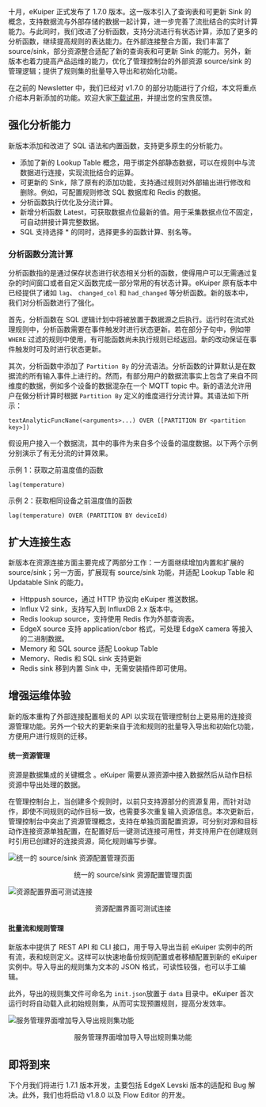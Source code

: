 十月，eKuiper 正式发布了 1.7.0 版本。这一版本引入了查询表和可更新 Sink 的概念，支持数据流与外部存储的数据一起计算，进一步完善了流批结合的实时计算能力。与此同时，我们改进了分析函数，支持分流进行有状态计算，添加了更多的分析函数，继续提高规则的表达能力。在外部连接整合方面，我们丰富了source/sink，部分资源整合适配了新的查询表和可更新 Sink 的能力。另外，新版本也着力提高产品运维的能力，优化了管理控制台的外部资源 source/sink 的管理逻辑；提供了规则集的批量导入导出和初始化功能。

在之前的 Newsletter 中，我们已经对 v1.7.0 的部分功能进行了介绍，本文将重点介绍本月新添加的功能。欢迎大家[下载试用](https://ekuiper.org/downloads-and-install?version=1.7.0&os=Docker&oslabel=Docker)，并提出您的宝贵反馈。

## 强化分析能力

新版本添加和改进了 SQL 语法和内置函数，支持更多原生的分析能力。

- 添加了新的 Lookup Table 概念，用于绑定外部静态数据，可以在规则中与流数据进行连接，实现流批结合的运算。
- 可更新的 Sink，除了原有的添加功能，支持通过规则对外部输出进行修改和删除。例如，可配置规则修改 SQL 数据库和 Redis 的数据。
- 分析函数执行优化及分流计算。
- 新增分析函数 Latest，可获取数据点位最新的值。用于采集数据点位不固定，可自动拼接计算完整数据。
- SQL 支持选择 * 的同时，选择更多的函数计算、别名等。

### 分析函数分流计算

分析函数指的是通过保存状态进行状态相关分析的函数，使得用户可以无需通过复杂的时间窗口或者自定义函数完成一部分常用的有状态计算。eKuiper 原有版本中已经提供了诸如 `lag`、 `changed_col` 和 `had_changed` 等分析函数。新的版本中，我们对分析函数进行了强化。

首先，分析函数在 SQL 逻辑计划中将被放置于数据源之后执行。运行时在流式处理规则中，分析函数需要在事件触发时进行状态更新。若在部分子句中，例如带 `WHERE` 过滤的规则中使用，有可能函数尚未执行规则已经返回。新的改动保证在事件触发时可及时进行状态更新。

其次，分析函数中添加了 `Partition By` 的分流语法。分析函数的计算默认是在数据流的所有输入事件上进行的。然而，有部分用户的数据流事实上包含了来自不同维度的数据，例如多个设备的数据混杂在一个 MQTT topic 中。新的语法允许用户在做分析计算时根据 `Partition By` 定义的维度进行分流计算。其语法如下所示：

```
textAnalyticFuncName(<arguments>...) OVER ([PARTITION BY <partition key>])
```

假设用户接入一个数据流，其中的事件为来自多个设备的温度数据。以下两个示例分别演示了有无分流的计算效果。

示例 1：获取之前温度值的函数

```
lag(temperature)
```

示例 2：获取相同设备之前温度值的函数

```
lag(temperature) OVER (PARTITION BY deviceId)
```

## 扩大连接生态

新版本在资源连接方面主要完成了两部分工作：一方面继续增加内置和扩展的 source/sink；另一方面，扩展现有 source/sink 功能，并适配 Lookup Table 和 Updatable Sink 的能力。

- Httppush source，通过 HTTP 协议向 eKuiper 推送数据。
- Influx V2 sink，支持写入到 InfluxDB 2.x 版本中。
- Redis lookup source，支持使用 Redis 作为外部查询表。
- EdgeX source 支持 application/cbor 格式，可处理 EdgeX camera 等接入的二进制数据。
- Memory 和 SQL source 适配 Lookup Table
- Memory、Redis 和 SQL sink 支持更新
- Redis sink 移到内置 Sink 中，无需安装插件即可使用。

## 增强运维体验

新的版本重构了外部连接配置相关的 API 以实现在管理控制台上更易用的连接资源管理功能。另外一个较大的更新来自于流和规则的批量导入导出和初始化功能，方便用户进行规则的迁移。

#### 统一资源管理

资源是数据集成的关键概念 。eKuiper 需要从源资源中接入数据然后从动作目标资源中导出处理的数据。

在管理控制台上，当创建多个规则时，以前只支持源部分的资源复用，而针对动作，即使不同规则的动作目标一致，也需要多次重复输入资源信息。本次更新后，管理控制台中突出了资源管理概念，支持在单独页面配置资源，可分别对源和目标动作连接资源单独配置，在配置好后一键测试连接可用性，并支持用户在创建规则时引用已创建好的连接资源，简化规则编写步骤。

![统一的 source/sink 资源配置管理页面](https://assets.emqx.com/images/aee77db5f4236ccb368e182fa4798a01.png)

<center>统一的 source/sink 资源配置管理页面</center>

![资源配置界面可测试连接](https://assets.emqx.com/images/28350c24a41c8037885291a7868a18e5.png)

<center>资源配置界面可测试连接</center>

#### 批量流和规则管理

新版本中提供了 REST API 和 CLI 接口，用于导入导出当前 eKuiper 实例中的所有流，表和规则定义。这样可以快速地备份规则配置或者移植配置到新的 eKuiper 实例中。导入导出的规则集为文本的 JSON 格式，可读性较强，也可以手工编辑。

此外，导出的规则集文件可命名为 `init.json`放置于 `data` 目录中。eKuiper 首次运行时将自动载入此初始规则集，从而可实现预置规则，提高分发效率。

![服务管理界面增加导入导出规则集功能](https://assets.emqx.com/images/568f96703bccf0537be886858682aa29.png)

<center>服务管理界面增加导入导出规则集功能</center>

## 即将到来

下个月我们将进行 1.7.1 版本开发，主要包括 EdgeX Levski 版本的适配和 Bug 解决。此外，我们也将启动 v1.8.0 以及 Flow Editor 的开发。
